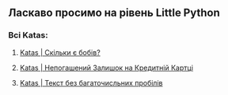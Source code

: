 ## Ласкаво просимо на рівень Little Python


### Всі Katas:

1. [Katas | Скільки є бобів?](https://github.com/gopjak36/pythonkata/tree/master/ukr/Python%20Katas/1.%20Little%20Python/1.%20Katas)

2. [Katas | Непогашений Залишок на Кредитній Картці](https://github.com/gopjak36/pythonkata/tree/master/ukr/Python%20Katas/1.%20Little%20Python/2.%20Katas)

3. [Katas | Текст без багаточисльних пробілів ](https://github.com/gopjak36/pythonkata/tree/master/ukr/Python%20Katas/1.%20Little%20Python/3.%20Katas)
